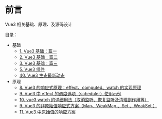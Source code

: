
# 前言


Vue3 相关基础、原理、及源码设计

目录：
- 基础
	- [1. Vue3 基础：篇一](/post/sYrKZCZS.html)
	- [2. Vue3 基础：篇二](/post/bNuj6RWU.html)
	- [3. Vue3 基础：篇三](/post/Gs9xZ9Jt.html)
	- [5. Vue3 组件](/post/6kXxwVKQ.html)
	- [40.  Vue3  生态最新动态](/post/Wl2NoCgv.html)
- 原理
	- [8. Vue3 的响应式原理：effect、computed、watch 的实现原理](/post/RID6FvlT.html)
	- [9. Vue3 中 effect 的调度选项（scheduler）使用示例](/post/bZBkBVeg.html)
	- [10. vue3 watch 的详细用法（取消监听、恢复监听及清理副作用等）](/post/WIAVz2p1.html)
	- [9. Vue3 的非原始值响应式方案（Map、WeakMap 、Set 、WeakSet ）](/post/jKi9dCol.html)
	- [11. Vue3 中原始值的响应方案](/post/SCr7RAoq.html)

